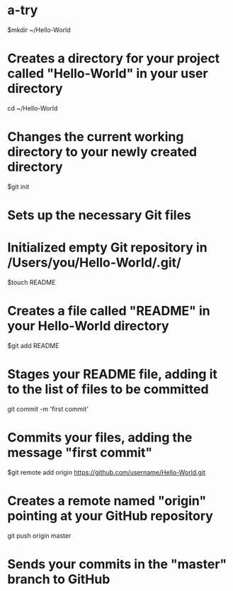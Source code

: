 a-try
=====
$mkdir ~/Hello-World
# Creates a directory for your project called "Hello-World" in your user directory

cd ~/Hello-World
# Changes the current working directory to your newly created directory

$git init
# Sets up the necessary Git files
# Initialized empty Git repository in /Users/you/Hello-World/.git/

$touch README
# Creates a file called "README" in your Hello-World directory
$git add README
# Stages your README file, adding it to the list of files to be committed

git commit -m 'first commit'
# Commits your files, adding the message "first commit"
$git remote add origin https://github.com/username/Hello-World.git
# Creates a remote named "origin" pointing at your GitHub repository

git push origin master
# Sends your commits in the "master" branch to GitHub
